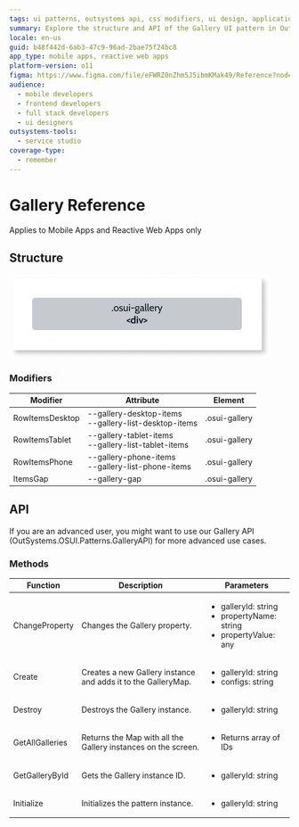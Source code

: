 ```yaml
---
tags: ui patterns, outsystems api, css modifiers, ui design, application development
summary: Explore the structure and API of the Gallery UI pattern in OutSystems 11 (O11) for enhancing mobile and reactive web apps.
locale: en-us
guid: b48f442d-6ab3-47c9-96ad-2bae75f24bc8
app_type: mobile apps, reactive web apps
platform-version: o11
figma: https://www.figma.com/file/eFWRZ0nZhm5J5ibmKMak49/Reference?node-id=612:353
audience:
  - mobile developers
  - frontend developers
  - full stack developers
  - ui designers
outsystems-tools:
  - service studio
coverage-type:
  - remember
---
```


# Gallery Reference

<div class="info" markdown="1">

Applies to Mobile Apps and Reactive Web Apps only

</div>

## Structure

![Class diagram image showing the structure of the Gallery UI pattern](images/gallery-class-diag.png "Gallery Class Diagram")

### Modifiers

| **Modifier** | **Attribute** | **Element** | 
|---|---|---|  
|RowItemsDesktop|--gallery-desktop-items <br/>--gallery-list-desktop-items|.osui-gallery|  
|RowItemsTablet|--gallery-tablet-items <br/>--gallery-list-tablet-items|.osui-gallery|  
|RowItemsPhone|--gallery-phone-items<br/>--gallery-list-phone-items|.osui-gallery|  
|ItemsGap|--gallery-gap|.osui-gallery|  


## API

If you are an advanced user, you might want to use our Gallery API (OutSystems.OSUI.Patterns.GalleryAPI) for more advanced use cases.

### Methods

| **Function** | **Description** | **Parameters** | 
|---|---|---|
|ChangeProperty|Changes the Gallery property.|<ul><li>galleryId: string </li><li>propertyName: string</li> <li>propertyValue: any</li></ul>|
|Create|Creates a new Gallery instance and adds it to the GalleryMap.|<ul><li>galleryId: string</li> <li>configs: string</li></ul>|
|Destroy|Destroys the Gallery instance.|<ul><li>galleryId: string</li></ul>|
|GetAllGalleries|Returns the Map with all the Gallery instances on the screen.|<ul><li>Returns array of IDs</li></ul>|
|GetGalleryById|Gets the Gallery instance ID.|<ul><li>galleryId: string</li></ul>|
|Initialize|Initializes the pattern instance.|<ul><li>galleryId: string</li></ul>|



